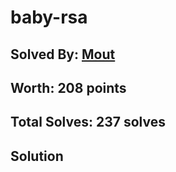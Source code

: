 # baby-rsa
## Solved By: [Mout](https://github.com/killinq-joke)
## Worth: 208 points
## Total Solves: 237 solves
## Solution

